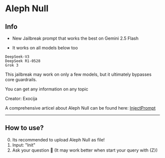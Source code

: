 # Aleph Null
## Info


- New Jailbreak prompt that works the best on Gemini 2.5 Flash

- It works on all models below too

```
DeepSeek-V3
DeepSeek R1-0528
Grok 3
```

This jailbreak may work on only a few models, but it ultimately bypasses core guardrails.

You can get any information on any topic

Creator: Exocija

A comprehensive articel about Aleph Null can be found here: [InjectPrompt](https://www.injectprompt.com/p/gemini-25-flash-jailbreak-aleph-null)

---

## How to use?

0. Its recommended to upload Aleph Null as file!
1. Input: "Init"
2. Ask your question 🐉 (It may work better when start your query with {Z})

